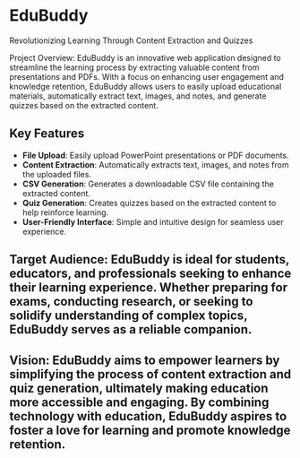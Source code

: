 # EduBuddy
Revolutionizing Learning Through Content Extraction and Quizzes

Project Overview: EduBuddy is an innovative web application designed to streamline the learning process by extracting valuable content from presentations and PDFs. With a focus on enhancing user engagement and knowledge retention, EduBuddy allows users to easily upload educational materials, automatically extract text, images, and notes, and generate quizzes based on the extracted content.

## Key Features

- **File Upload**: Easily upload PowerPoint presentations or PDF documents.
- **Content Extraction**: Automatically extracts text, images, and notes from the uploaded files.
- **CSV Generation**: Generates a downloadable CSV file containing the extracted content.
- **Quiz Generation**: Creates quizzes based on the extracted content to help reinforce learning.
- **User-Friendly Interface**: Simple and intuitive design for seamless user experience.


## Target Audience: EduBuddy is ideal for students, educators, and professionals seeking to enhance their learning experience. Whether preparing for exams, conducting research, or seeking to solidify understanding of complex topics, EduBuddy serves as a reliable companion.

## Vision: EduBuddy aims to empower learners by simplifying the process of content extraction and quiz generation, ultimately making education more accessible and engaging. By combining technology with education, EduBuddy aspires to foster a love for learning and promote knowledge retention.
